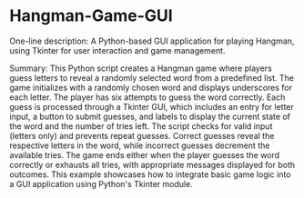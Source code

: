 # Hangman-Game-GUI

One-line description: A Python-based GUI application for playing Hangman, using Tkinter for user interaction and game management.

Summary: This Python script creates a Hangman game where players guess letters to reveal a randomly selected word from a predefined list. The game initializes with a randomly chosen word and displays underscores for each letter. The player has six attempts to guess the word correctly. Each guess is processed through a Tkinter GUI, which includes an entry for letter input, a button to submit guesses, and labels to display the current state of the word and the number of tries left. The script checks for valid input (letters only) and prevents repeat guesses. Correct guesses reveal the respective letters in the word, while incorrect guesses decrement the available tries. The game ends either when the player guesses the word correctly or exhausts all tries, with appropriate messages displayed for both outcomes. This example showcases how to integrate basic game logic into a GUI application using Python's Tkinter module.
